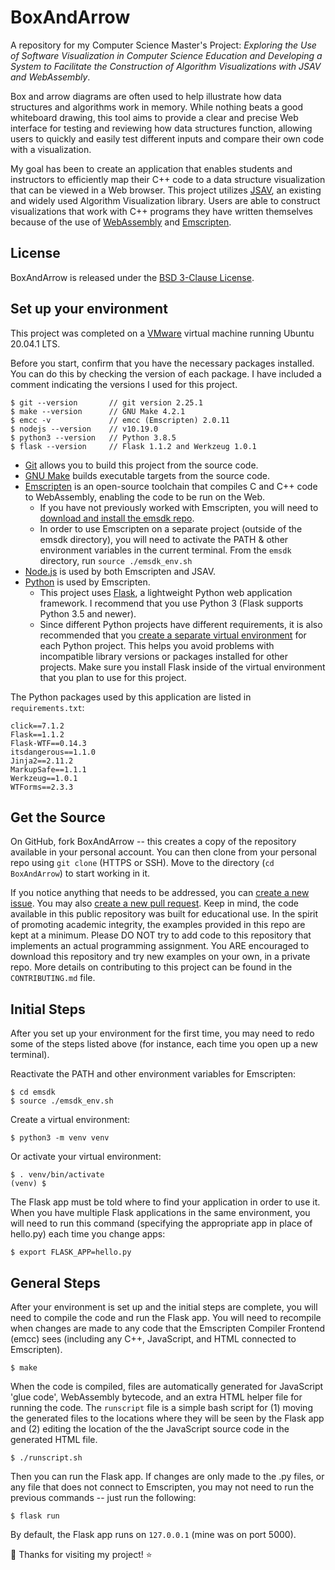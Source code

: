 # BoxAndArrow
A repository for my Computer Science Master's Project: *Exploring the Use of Software Visualization in Computer Science Education and Developing a System to Facilitate the Construction of Algorithm Visualizations with JSAV and WebAssembly*.<br>

Box and arrow diagrams are often used to help illustrate how data structures and algorithms work in memory. While nothing beats a good whiteboard drawing, this tool aims to provide a clear and precise Web interface for testing and reviewing how data structures function, allowing users to quickly and easily test different inputs and compare their own code with a visualization.<br>

My goal has been to create an application that enables students and instructors to efficiently map their C++ code to a data structure visualization that can be viewed in a Web browser. This project utilizes [JSAV](http://jsav.io/), an existing and widely used Algorithm Visualization library. Users are able to construct visualizations that work with C++ programs they have written themselves because of the use of [WebAssembly](https://webassembly.org/) and [Emscripten](https://emscripten.org/docs/compiling/WebAssembly.html).

## License

BoxAndArrow is released under the [BSD 3-Clause License](https://github.com/shelleywong/BoxAndArrow/blob/main/LICENSE).

## Set up your environment

This project was completed on a [VMware](https://www.vmware.com/) virtual machine running Ubuntu 20.04.1 LTS.<br>

Before you start, confirm that you have the necessary packages installed. You can do this by checking the version of each package. I have included a comment indicating the versions I used for this project.
```
$ git --version       // git version 2.25.1
$ make --version      // GNU Make 4.2.1
$ emcc -v             // emcc (Emscripten) 2.0.11
$ nodejs --version    // v10.19.0
$ python3 --version   // Python 3.8.5
$ flask --version     // Flask 1.1.2 and Werkzeug 1.0.1
```

* [Git](https://git-scm.com/) allows you to build this project from the source code.
* [GNU Make](https://www.gnu.org/software/make/) builds executable targets from the source code.
* [Emscripten](https://emscripten.org/docs/introducing_emscripten/about_emscripten.html) is an open-source toolchain that compiles C and C++ code to WebAssembly, enabling the code to be run on the Web.
  * If you have not previously worked with Emscripten, you will need to [download and install the emsdk repo](https://emscripten.org/docs/getting_started/downloads.html).
  * In order to use Emscripten on a separate project (outside of the emsdk directory), you will need to activate the PATH & other environment variables in the current terminal. From the `emsdk` directory, run `source ./emsdk_env.sh`
* [Node.js](https://nodejs.org/en/) is used by both Emscripten and JSAV.
* [Python](https://www.python.org/) is used by Emscripten.
  * This project uses [Flask](https://flask.palletsprojects.com/en/1.1.x/), a lightweight Python web application framework. I recommend that you use Python 3 (Flask supports Python 3.5 and newer).
  * Since different Python projects have different requirements, it is also recommended that you [create a separate virtual environment](https://flask.palletsprojects.com/en/1.1.x/installation/#install-flask) for each Python project. This helps you avoid problems with incompatible library versions or packages installed for other projects. Make sure you install Flask inside of the virtual environment that you plan to use for this project.<br>

The Python packages used by this application are listed in `requirements.txt`:
```
click==7.1.2
Flask==1.1.2
Flask-WTF==0.14.3
itsdangerous==1.1.0
Jinja2==2.11.2
MarkupSafe==1.1.1
Werkzeug==1.0.1
WTForms==2.3.3
```

## Get the Source

On GitHub, fork BoxAndArrow -- this creates a copy of the repository available in your personal account. You can then clone from your personal repo using `git clone` (HTTPS or SSH). Move to the directory (`cd BoxAndArrow`) to start working in it.<br>

If you notice anything that needs to be addressed, you can [create a new issue](https://github.com/shelleywong/BoxAndArrow/issues). You may also [create a new pull request](https://github.com/shelleywong/BoxAndArrow/pulls). Keep in mind, the code available in this public repository was built for educational use. In the spirit of promoting academic integrity, the examples provided in this repo are kept at a minimum. Please DO NOT try to add code to this repository that implements an actual programming assignment. You ARE encouraged to download this repository and try new examples on your own, in a private repo. More details on contributing to this project can be found in the `CONTRIBUTING.md` file.

## Initial Steps

After you set up your environment for the first time, you may need to redo some of the steps listed above (for instance, each time you open up a new terminal).<br>

Reactivate the PATH and other environment variables for Emscripten:
```
$ cd emsdk
$ source ./emsdk_env.sh
```

Create a virtual environment:
```
$ python3 -m venv venv
```

Or activate your virtual environment:
```
$ . venv/bin/activate
(venv) $
```

The Flask app must be told where to find your application in order to use it. When you have multiple Flask applications in the same environment, you will need to run this command (specifying the appropriate app in place of hello.py) each time you change apps:
```
$ export FLASK_APP=hello.py
```

## General Steps

After your environment is set up and the initial steps are complete, you will need to compile the code and run the Flask app. You will need to recompile when changes are made to any code that the Emscripten Compiler Frontend (emcc) sees (including any C++, JavaScript, and HTML connected to Emscripten).
```
$ make
```

When the code is compiled, files are automatically generated for JavaScript 'glue code', WebAssembly bytecode, and an extra HTML helper file for running the code. The `runscript` file is a simple bash script for (1) moving the generated files to the locations where they will be seen by the Flask app and (2) editing the location of the the JavaScript source code in the generated HTML file.
```
$ ./runscript.sh
```

Then you can run the Flask app. If changes are only made to the .py files, or any file that does not connect to Emscripten, you may not need to run the previous commands -- just run the following:
```
$ flask run
```
By default, the Flask app runs on `127.0.0.1` (mine was on port 5000).<br>

:rainbow: Thanks for visiting my project! :star:

